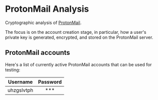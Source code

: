 # ProtonMail Analysis

Cryptographic analysis of [ProtonMail](https://protonmail.com/).

The focus is on the account creation stage, in particular, how a user's private key is generated, encrypted, and stored on the ProtonMail server.

## ProtonMail accounts

Here's a list of currently active ProtonMail accounts that can be used for testing:

| Username   | Password |
|------------|:--------:|
| uhzgslvtph | ***      |
